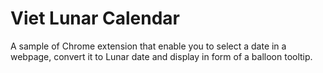 # Viet Lunar Calendar

A sample of Chrome extension that enable you to select a date in a webpage, convert it to Lunar date and display in form of a balloon tooltip.
